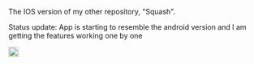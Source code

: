 The IOS version of my other repository, "Squash". 

Status update:
App is starting to resemble the android version and I am getting the features working one by one

<img src="https://i.imgur.com/kjV7eii.png" alt="Squash app screenshot" width="20"/>  
